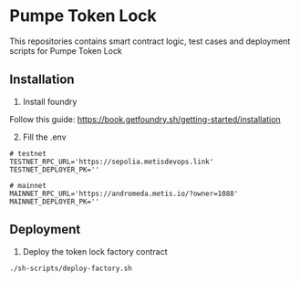# Pumpe Token Lock

This repositories contains smart contract logic, test cases and deployment scripts for Pumpe Token Lock

## Installation

1. Install foundry

Follow this guide: https://book.getfoundry.sh/getting-started/installation

2. Fill the .env

```
# testnet
TESTNET_RPC_URL='https://sepolia.metisdevops.link'
TESTNET_DEPLOYER_PK=''

# mainnet
MAINNET_RPC_URL='https://andromeda.metis.io/?owner=1088'
MAINNET_DEPLOYER_PK=''
```

## Deployment

1. Deploy the token lock factory contract

```
./sh-scripts/deploy-factory.sh
```